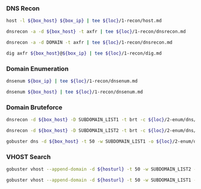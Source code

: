 ### DNS Recon

```bash
host -l ${box_host} ${box_ip} | tee ${loc}/1-recon/host.md
```

```bash
dnsrecon -a -d ${box_host} -t axfr | tee ${loc}/1-recon/dnsrecon.md
```

```bash
dnsrecon -a -d DOMAIN -t axfr | tee ${loc}/1-recon/dnsrecon.md
```

```bash
dig axfr ${box_host}@${box_ip} | tee ${loc}/1-recon/dig.md
```

### Domain Enumeration

```bash
dnsenum ${box_ip} | tee ${loc}/1-recon/dnsenum.md
```

```bash
dnsenum ${box_host} | tee ${loc}/1-recon/dnsenum.md
```

### Domain Bruteforce

```bash
dnsrecon -d ${box_host} -D SUBDOMAIN_LIST1 -t brt -c ${loc}/2-enum/dns/dnsrecon_brute_host_sub1.csv
```

```bash
dnsrecon -d ${box_host} -D SUBDOMAIN_LIST2 -t brt -c ${loc}/2-enum/dns/dnsrecon_brute_host_sub2.csv
```

```bash
gobuster dns -d ${box_host} -t 50 -w SUBDOMAIN_LIST1 -o ${loc}/2-enum/dns/gob_dns_sub1.md
```

### VHOST Search

```bash
gobuster vhost --append-domain -d ${hosturl} -t 50 -w SUBDOMAIN_LIST2 -o ${loc}/2-enum/dns/gob_vhost_sub2.md
```

```bash
gobuster vhost --append-domain -d ${hosturl} -t 50 -w SUBDOMAIN_LIST1 -o ${loc}/2-enum/dns/gob_vhost_sub1.md
```